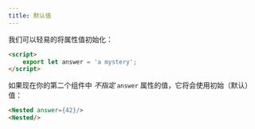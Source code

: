```yaml
---
title: 默认值
---
```


我们可以轻易的将属性值初始化：

```html
<script>
	export let answer = 'a mystery';
</script>
```

如果现在你的第二个组件中 *不指定*  `answer` 属性的值，它将会使用初始（默认）值：

```html
<Nested answer={42}/>
<Nested/>
```
